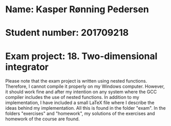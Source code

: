 # Name: Kasper Rønning Pedersen
# Student number: 201709218
# Exam project: 18. Two-dimensional integrator
Please note that the exam project is written using nested functions. Therefore, I cannot compile it properly on my Windows computer. 
However, it should work fine and after my intention on any system where the GCC compiler includes the use of nested functions. 
In addition to my implementation, I have included a small LaTeX file where I describe the ideas behind my implementation. All this is found 
in the folder "exam". In the folders "exercises" and "homework", my solutions of the exercises and homework of the course are found. 
